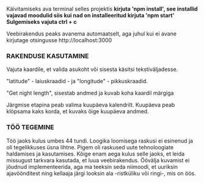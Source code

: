 Käivitamiseks ava terminal selles projektis
**kirjuta 'npm install', see installid vajavad moodulid
siis kui nad on installeeritud kirjuta 'npm start'
Sulgemiseks vajuta ctrl + c**

Veebirakendus peaks avanema automaatselt, aga juhul kui ei avane
kirjutage otsingusse http://localhost:3000

### RAKENDUSE KASUTAMINE

Vajuta kaardile, et valida asukoht või sisesta käsitsi tekstiväljadesse.

"latitude" - laiuskraadid - ja "longitude" - pikkuskraadid. 

"Get night length", sisestab andmed ja kuvab koha kaardil märgiga

Järgmise etapina peab valima kuupäeva kalendrilt. Kuupäeva peab klõpsama
kaks korda, et kuvaks õige kuupäeva andmed.

### TÖÖ TEGEMINE
Töö jaoks kulus umbes 44 tundi. Loogika loomisega raskusi ei esinenud ja oli
tegelikkuses üsna lihtne. Pigem oli raskused uute tehnoloogiate haldamises ja
kasutamises. Kõige enam aega kulus selle jaoks, et leida missugust tarkvara
kasutada, et luua veebirakendus. Öövälja kuvamist ei jõudnud implementeerida,
aga ma teeksin seda niimoodi, et uuriksin ajavöönditest ning kellaaja järgi
looksin ala -ristküliku või ringi-, mis on öös.
